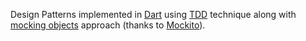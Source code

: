 Design Patterns implemented in [Dart](https://dart.dev) using [TDD](https://en.wikipedia.org/wiki/Test-driven_development) technique along with [mocking objects](https://en.wikipedia.org/wiki/Mock_object) approach (thanks to [Mockito](https://pub.dev/packages/mockito)).
